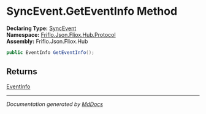 ﻿<!--  
  <auto-generated>   
    The contents of this file were generated by a tool.  
    Changes to this file may be list if the file is regenerated  
  </auto-generated>   
-->

# SyncEvent.GetEventInfo Method

**Declaring Type:** [SyncEvent](../index.md)  
**Namespace:** [Friflo.Json.Fliox.Hub.Protocol](../../index.md)  
**Assembly:** Friflo.Json.Fliox.Hub

```csharp
public EventInfo GetEventInfo();
```

## Returns

[EventInfo](../../EventInfo/index.md)

___

*Documentation generated by [MdDocs](https://github.com/ap0llo/mddocs)*
